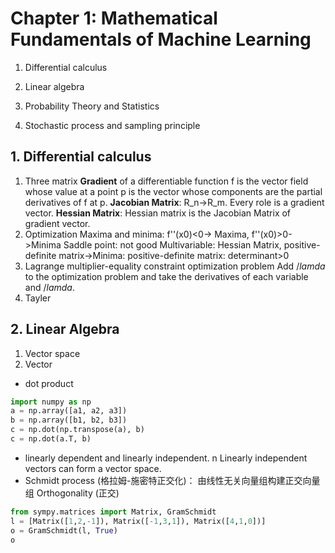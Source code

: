 # Chapter 1: Mathematical Fundamentals of Machine Learning

1. Differential calculus

2. Linear algebra

3. Probability Theory and Statistics

4. Stochastic process and sampling principle

## 1. Differential calculus
1. Three matrix
**Gradient** of a differentiable function f is the vector field whose value at a point p is the vector whose components are the partial derivatives of f at p.
**Jacobian Matrix**: R_n->R_m. Every role is a gradient vector.
**Hessian Matrix**: Hessian matrix is the Jacobian Matrix of gradient vector.
2. Optimization
Maxima and minima: f''(x0)<0-> Maxima, f''(x0)>0->Minima
Saddle point: not good
Multivariable: Hessian Matrix, positive-definite matrix->Minima:
positive-definite matrix: determinant>0
3. Lagrange multiplier-equality constraint optimization problem
Add $/lamda$ to the optimization problem and take the derivatives of each variable and $/lamda$.
4. Tayler

## 2. Linear Algebra
1. Vector space
2. Vector
- dot product
```python
import numpy as np
a = np.array([a1, a2, a3])
b = np.array([b1, b2, b3])
c = np.dot(np.transpose(a), b)
c = np.dot(a.T, b)
```
- linearly dependent and linearly independent. n Linearly independent vectors can form a vector space.
- Schmidt process (格拉姆-施密特正交化)： 由线性无关向量组构建正交向量组
Orthogonality (正交)

```python
from sympy.matrices import Matrix, GramSchmidt
l = [Matrix([1,2,-1]), Matrix([-1,3,1]), Matrix([4,1,0])]
o = GramSchmidt(l, True)
o
```









